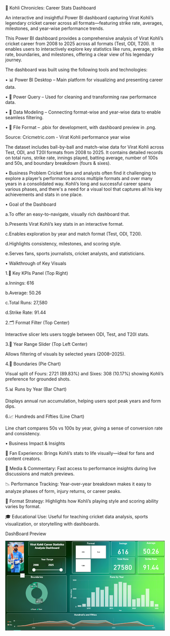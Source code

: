 🏏 Kohli Chronicles: Career Stats Dashboard

An interactive and insightful Power BI dashboard capturing Virat Kohli’s legendary cricket career across all formats—featuring strike rate, averages, milestones, and year-wise performance trends.

This Power BI dashboard provides a comprehensive analysis of Virat Kohli’s cricket career from 2008 to 2025 across all formats (Test, ODI, T20I). It enables users to interactively explore key statistics like runs, average, strike rate, boundaries, and milestones, offering a clear view of his legendary journey.

The dashboard was built using the following tools and technologies:

• 📊 Power BI Desktop – Main platform for visualizing and presenting career data.

• 🔄 Power Query – Used for cleaning and transforming raw performance data.

• 🔗 Data Modeling – Connecting format-wise and year-wise data to enable seamless filtering.

• 📁 File Format – .pbix for development, with dashboard preview in .png.

Source: Cricmetric.com - Virat Kohli performance year wise

The dataset includes ball-by-ball and match-wise data for Virat Kohli across Test, ODI, and T20I formats from 2008 to 2025. It contains detailed records on total runs, strike rate, innings played, batting average, number of 100s and 50s, and boundary breakdown (fours & sixes).

• Business Problem
Cricket fans and analysts often find it challenging to explore a player’s performance across multiple formats and over many years in a consolidated way. Kohli’s long and successful career spans various phases, and there's a need for a visual tool that captures all his key achievements and stats in one place.

• Goal of the Dashboard

   a.To offer an easy-to-navigate, visually rich dashboard that.
   
   b.Presents Virat Kohli’s key stats in an interactive format.
   
   c.Enables exploration by year and match format (Test, ODI, T20I).
   
   d.Highlights consistency, milestones, and scoring style.
   
   e.Serves fans, sports journalists, cricket analysts, and statisticians.

• Walkthrough of Key Visuals

1.🎯 Key KPIs Panel (Top Right)

  a.Innings: 616
  
  b.Average: 50.26
  
  c.Total Runs: 27,580
  
  d.Strike Rate: 91.44

2.🗂️ Format Filter (Top Center)

  Interactive slicer lets users toggle between ODI, Test, and T20I stats.

3.📆 Year Range Slider (Top Left Center)

  Allows filtering of visuals by selected years (2008–2025).

4.🥧 Boundaries (Pie Chart)

  Visual split of Fours: 2721 (89.83%) and Sixes: 308 (10.17%) showing Kohli’s preference for grounded shots.

5.📊 Runs by Year (Bar Chart)

  Displays annual run accumulation, helping users spot peak years and form dips.

6.📈 Hundreds and Fifties (Line Chart)

  Line chart compares 50s vs 100s by year, giving a sense of conversion rate and consistency.

• Business Impact & Insights

  🎥 Fan Experience: Brings Kohli’s stats to life visually—ideal for fans and content creators.
  
  🧾 Media & Commentary: Fast access to performance insights during live discussions and match previews.
  
  📉 Performance Tracking: Year-over-year breakdown makes it easy to analyze phases of form, injury returns, or career peaks.
  
  🧪 Format Strategy: Highlights how Kohli’s playing style and scoring ability varies by format.
  
  🎓 Educational Use: Useful for teaching cricket data analysis, sports visualization, or storytelling with dashboards.

DashBoard Preview  

![DashBoard Preview](https://github.com/ki2345/Virat-Kohli-Career-Statistics-Dashboard/blob/main/Snapshot%20of%20the%20dashboard.png)
